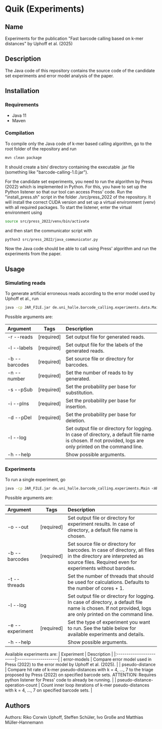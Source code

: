 # Quik (Experiments)

## Name
Experiments for the publication "Fast barcode calling based on k-mer distances" by Uphoff et al. (2025)

## Description
The Java code of this repository contains the source code of the candidate set experiments and error model analysis of the paper.

## Installation
### Requirements
- Java 11
- Maven

### Compilation
To compile only the Java code of k-mer based calling algorithm, go to the root folder of the repository and run
```bash
mvn clean package
```
It should create a bin/ directory containing the executable .jar file (something like "barcode-calling-1.0.jar").



For the candidate set experiments, you need to run the algorithm by Press (2022) which is implemented in Python. For this, you have to set up the Python listener so that our tool can access Press' code. Run the "install_press.sh" script in the folder ./src/press_2022 of the repository. It will install the correct CUDA version and set up a virtual environment (venv) with all required packages. To start the listener, enter the virtual environment using
```bash
source src/press_2022/venv/bin/activate
```
and then start the communicator script with
```bash
python3 src/press_2022/java_communicator.py
```
Now the Java code should be able to call using Press' algorithm and run the experiments from the paper.

## Usage
### Simulating reads
To generate artificial erroneous reads according to the error model used by Uphoff et al., run

```bash
java -cp JAR_FILE.jar de.uni_halle.barcode_calling.experiments.data.Main <ARGUMENTS>
```

Possible arguments are:

| Argument         | Tags       | Description          |
|:-----------------|:----------:|:---------------------|
| -r --reads       | [required] |  Set output file for generated reads. |
| -l --labels      | [required] |  Set output file for the labels of the generated reads. |
| -b --barcodes    | [required] |  Set source file or directory for barcodes. |
| -n --number      | [required] |  Set the number of reads to by generated. |
| -s --pSub        | [required] |  Set the probability per base for substitution. |
| -i --pIns        | [required] |  Set the probability per base for insertion. |
| -d --pDel        | [required] |  Set the probability per base for deletion. |
| -l --log         |            |  Set output file or directory for logging. In case of directory, a default file name is chosen. If not provided, logs are only printed on the command line. |
| -h --help        |            |  Show possible arguments. |


### Experiments
To run a single experiment, go

```bash
java -cp JAR_FILE.jar de.uni_halle.barcode_calling.experiments.Main <ARGUMENTS>
```

Possible arguments are:

| Argument         | Tags       | Description          |
|:-----------------|:----------:|:---------------------|
| -o --out         | [required] |  Set output file or directory for experiment results. In case of directory, a default file name is chosen.|
| -b --barcodes    | [required] |  Set source file or directory for barcodes. In case of directory, all files in the directory are interpreted as source files. Required even for experiments without barodes.|
| -t --threads     |            |  Set the number of threads that should be used for calculations. Defaults to the number of cores + 1.|
| -l --log         |            |  Set output file or directory for logging. In case of directory, a default file name is chosen. If not provided, logs are only printed on the command line.|
| -e --experiment  | [required] |  Set the type of experiment you want to run. See the table below for available experiments and details. |
| -h --help        |            |  Show possible arguments.|

Available experiments are:
| Experiment               | Description          |
|:-------------------------|:---------------------|
| error-models                       | Compare error model used in Press (2022) to the error model by Uphoff et al. (2025). |
| pseudo-distance                    | Compare hit rate of k-mer pseudo-distances with k = 4, ..., 7 to the triage proposed by Press (2022) on specified barcode sets. ATTENTION: Requires python listener for Press' code to already be running. |
| pseudo-distance-operation-count    | Count inner loop iterations of k-mer pseudo-distances with k = 4, ..., 7 on specified barcode sets. |



## Authors
Authors: Riko Corwin Uphoff, Steffen Schüler, Ivo Große and Matthias Müller-Hannemann

